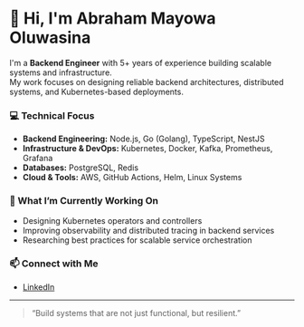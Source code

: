 # 👋 Hi, I'm Abraham Mayowa Oluwasina

I'm a **Backend Engineer** with 5+ years of experience building scalable systems and infrastructure.  
My work focuses on designing reliable backend architectures, distributed systems, and Kubernetes-based deployments.

### 💻 Technical Focus
- **Backend Engineering:** Node.js, Go (Golang), TypeScript, NestJS  
- **Infrastructure & DevOps:** Kubernetes, Docker, Kafka, Prometheus, Grafana  
- **Databases:** PostgreSQL, Redis  
- **Cloud & Tools:** AWS, GitHub Actions, Helm, Linux Systems  

### 🧩 What I’m Currently Working On
- Designing Kubernetes operators and controllers  
- Improving observability and distributed tracing in backend services  
- Researching best practices for scalable service orchestration  

### 📫 Connect with Me
- [LinkedIn](https://www.linkedin.com/in/abraham-oluwasina-3bb1a1161/)

---

> “Build systems that are not just functional, but resilient.”

